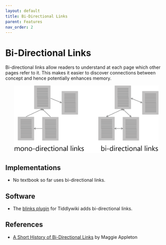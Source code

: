 ```yaml
---
layout: default
title: Bi-Directional Links
parent: Features
nav_order: 2
---
```


# Bi-Directional Links

Bi-directional links allow readers to understand at each page which other pages refer to it. This makes it easier to discover connections between concept and hence potentially enhances memory.

<p  style="font-size:12px;text-align:center;">
  <img alt="img-name" src="/assets/images/bidirectional.png" width="450">
  <br>
</p>

## Implementations

* No textbook so far uses bi-directional links.


## Software

* The [blinks plugin](https://giffmex.org/stroll/stroll.html) for Tiddlywiki adds bi-directional links.

## References

* [A Short History of Bi-Directional Links](https://maggieappleton.com/bidirectionals) by Maggie Appleton
